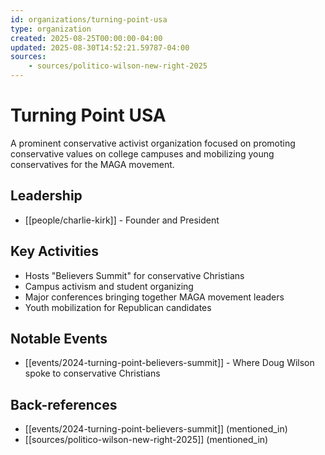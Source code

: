 ```yaml
---
id: organizations/turning-point-usa
type: organization
created: 2025-08-25T00:00:00-04:00
updated: 2025-08-30T14:52:21.59787-04:00
sources:
    - sources/politico-wilson-new-right-2025
---
```


# Turning Point USA

A prominent conservative activist organization focused on promoting conservative values on college campuses and mobilizing young conservatives for the MAGA movement.

## Leadership

- [[people/charlie-kirk]] - Founder and President

## Key Activities

- Hosts "Believers Summit" for conservative Christians
- Campus activism and student organizing
- Major conferences bringing together MAGA movement leaders
- Youth mobilization for Republican candidates

## Notable Events

- [[events/2024-turning-point-believers-summit]] - Where Doug Wilson spoke to conservative Christians

## Back-references
<!-- Auto-maintained by the system -->
- [[events/2024-turning-point-believers-summit]] (mentioned_in)
- [[sources/politico-wilson-new-right-2025]] (mentioned_in)

